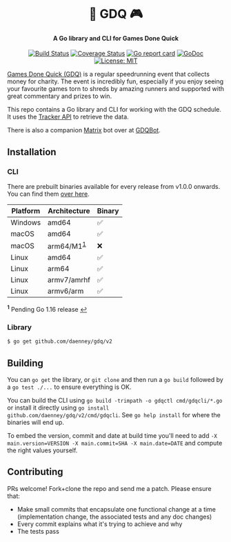 <h1 align="center">
🏃 GDQ 🎮
</h1>
<h4 align="center">A Go library and CLI for Games Done Quick</h4>
<p align="center">
    <a href="https://github.com/daenney/gdq/actions?query=workflow%3ACI"><img src="https://github.com/daenney/gdq/workflows/CI/badge.svg" alt="Build Status"></a>
    <a href="https://codecov.io/gh/daenney/gdq"><img src="https://codecov.io/gh/daenney/gdq/branch/main/graph/badge.svg" alt="Coverage Status"></a>
    <a href="https://goreportcard.com/report/github.com/daenney/gdq"><img src="https://goreportcard.com/badge/github.com/daenney/gdq" alt="Go report card"></a>
    <a href="https://pkg.go.dev/github.com/daenney/gdq"><img src="https://pkg.go.dev/badge/github.com/daenney/gdq.svg" alt="GoDoc"></a>
    <a href="LICENSE"><img src="https://img.shields.io/github/license/daenney/gdq?style=flat-square" alt="License: MIT"></a>
</p>

[Games Done Quick (GDQ)](https://gamesdonequick.com/) is a regular
speedrunning event that collects money for charity. The event is incredibly
fun, especially if you enjoy seeing your favourite games torn to shreds by
amazing runners and supported with great commentary and prizes to win.

This repo contains a Go library and CLI for working with the GDQ schedule. It uses the
[Tracker API](https://github.com/GamesDoneQuick/donation-tracker) to retrieve
the data.

There is also a companion [Matrix](https://matrix.org) bot over at
[GDQBot](https://github.com/daenney/gdqbot).

## Installation

### CLI
There are prebuilt binaries available for every release from v1.0.0 onwards. You
can find them [over here](https://github.com/daenney/gdq/releases).

|Platform|Architecture|Binary|
|---|---|---|
|Windows|amd64|✅|
|macOS|amd64|✅|
|macOS|arm64/M1<sup id="a1">[1](#f1)</sup>|❌|
|Linux|amd64|✅|
|Linux|arm64|✅|
|Linux|armv7/amrhf|✅|
|Linux|armv6/arm</sup>|✅|

<b id="f1"><sup>1</sup></b> Pending Go 1.16 release [↩](#a1)

### Library

```sh
$ go get github.com/daenney/gdq/v2
```

## Building

You can `go get` the library, or `git clone` and then run a `go build` followed
by a `go test ./...` to ensure everything is OK.

You can build the CLI using `go build -trimpath -o gdqctl cmd/gdqcli/*.go` or
install it directly using `go install github.com/daenney/gdq/v2/cmd/gdqcli`. See
`go help install` for where the binaries will end up.

To embed the version, commit and date at build time you'll need to add
`-X main.version=VERSION -X main.commit=SHA -X main.date=DATE` and compute
the right values yourself.

## Contributing

PRs welcome! Fork+clone the repo and send me a patch. Please ensure that:
* Make small commits that encapsulate one functional change at a time
  (implementation change, the associated tests and any doc changes)
* Every commit explains what it's trying to achieve and why
* The tests pass
